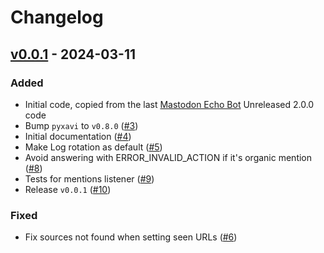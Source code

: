 # Changelog

## [v0.0.1](https://github.com/XaviArnaus/masto-feed/releases/tag/v0.0.1) - 2024-03-11

### Added

- Initial code, copied from the last [Mastodon Echo Bot](https://github.com/XaviArnaus/mastodon-echo-bot/) Unreleased 2.0.0 code
- Bump `pyxavi` to `v0.8.0` ([#3](https://github.com/XaviArnaus/masto-feed/pull/3))
- Initial documentation ([#4](https://github.com/XaviArnaus/masto-feed/pull/4))
- Make Log rotation as default ([#5](https://github.com/XaviArnaus/masto-feed/pull/5))
- Avoid answering with ERROR_INVALID_ACTION if it's organic mention ([#8](https://github.com/XaviArnaus/masto-feed/pull/8))
- Tests for mentions listener ([#9](https://github.com/XaviArnaus/masto-feed/pull/9))
- Release `v0.0.1` ([#10](https://github.com/XaviArnaus/masto-feed/pull/10))

### Fixed

- Fix sources not found when setting seen URLs ([#6](https://github.com/XaviArnaus/masto-feed/pull/6))
